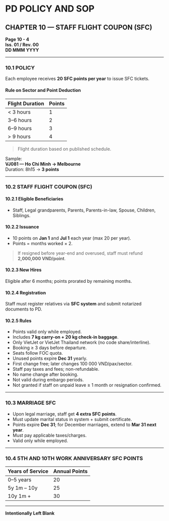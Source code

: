 # PD POLICY AND SOP

## CHAPTER 10 — STAFF FLIGHT COUPON (SFC)

**Page 10 - 4**  
**Iss. 01 / Rev. 00**  
**DD MMM YYYY**

---

### 10.1 POLICY
Each employee receives **20 SFC points per year** to issue SFC tickets.

#### Rule on Sector and Point Deduction
| Flight Duration | Points |
|-----------------|--------|
| < 3 hours | 1 |
| 3–6 hours | 2 |
| 6–9 hours | 3 |
| > 9 hours | 4 |

> Flight duration based on published schedule.  

Sample:  
**VJ081 — Ho Chi Minh → Melbourne**  
Duration: 8h15 → **3 points**

---

### 10.2 STAFF FLIGHT COUPON (SFC)

#### 10.2.1 Eligible Beneficiaries
- Staff, Legal grandparents, Parents, Parents-in-law, Spouse, Children, Siblings.

#### 10.2.2 Issuance
- 10 points on **Jan 1** and **Jul 1** each year (max 20 per year).  
- Points = months worked × 2.  

> If resigned before year-end and overused, staff must refund **2,000,000 VND/point**.

#### 10.2.3 New Hires
Eligible after 6 months; points prorated by remaining months.

#### 10.2.4 Registration
Staff must register relatives via **SFC system** and submit notarized documents to PD.

#### 10.2.5 Rules
- Points valid only while employed.  
- Includes **7 kg carry-on + 20 kg check-in baggage**.  
- Only VietJet or VietJet Thailand network (no code share/interline).  
- Booking ≥ 3 days before departure.  
- Seats follow FOC quota.  
- Unused points expire **Dec 31** yearly.  
- First change free; later changes 100 000 VND/pax/sector.  
- Staff pay taxes and fees; non-refundable.  
- No name change after booking.  
- Not valid during embargo periods.  
- Not granted if staff on unpaid leave ≥ 1 month or resignation confirmed.

---

### 10.3 MARRIAGE SFC
- Upon legal marriage, staff get **4 extra SFC points**.  
- Must update marital status in system + submit certificate.  
- Points expire **Dec 31**; for December marriages, extend to **Mar 31 next year**.  
- Must pay applicable taxes/charges.  
- Valid only while employed.

---

### 10.4 5TH AND 10TH WORK ANNIVERSARY SFC POINTS

| Years of Service | Annual Points |
|------------------|----------------|
| 0–5 years | 20 |
| 5y 1m – 10y | 25 |
| 10y 1m + | 30 |

---

**Intentionally Left Blank**